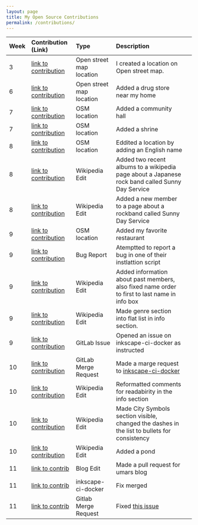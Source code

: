 ```yaml
---
layout: page
title: My Open Source Contributions
permalink: /contributions/
---
```


<!--
The first column, Contribution, must be a hyperlink to the actual contribution,
such as the Wikipedia edit or pull request, etc., with a suitable name.
Type of the contribution should be "Wikipedia edit", "OpenStreet Map feature",
"Project Documentation", "Project Code", "Blog Edit", etc.

The Description should include a brief summary of what you did.

Replace the first row below with your contribution and add new ones below it
following the same syntax.

-->





| Week | Contribution (Link)                                                                                | Type                     | Description                              |    |
|:-----|:---------------------------------------------------------------------------------------------------|:-------------------------|:-----------------------------------------|:---|
| 3    | [link to contribution](https://www.openstreetmap.org/user/Ks5810/history)                          | Open street map location | I created a location on Open street map. |    |
| 6    | [link to contribution](https://www.openstreetmap.org/changeset/81890437#map=19/34.74174/137.39309) | Open street map location | Added a drug store near my home          |    |
| 7    | [link to contribution](https://www.openstreetmap.org/changeset/82315498)                           | OSM location             | Added a community hall                   |    |
| 7    | [link to contribution](https://www.openstreetmap.org/changeset/82316134)                           | OSM location  | Added a shrine |   |
| 8    | [link to contribution](https://www.openstreetmap.org/changeset/82410632#map=17/34.73589/137.40507) | OSM location|Eddited a location by adding an English name |   |
| 8    | [link to contribution](https://en.wikipedia.org/w/index.php?title=Sunny_Day_Service&oldid=946687467)|Wikipedia Edit|Added two recent albums to a wikipedia page about a Japanese rock band called Sunny Day Service|
| 8    | [link to contribution](https://en.wikipedia.org/w/index.php?title=Sunny_Day_Service&oldid=946689317)|Wikipedia Edit|Added a new member to a page about a rockband called Sunny Day Service| |
| 9    | [link to contribution](https://www.openstreetmap.org/changeset/82622696)|OSM location| Added my favorite restaurant | |
| 9    | [link to contribution](https://lists.inkscape.org/hyperkitty/list/inkscape-devel@lists.inkscape.org/thread/ITRKF6V5WT4FDZF6PIBUOSNHD5H4YBBZ/)| Bug Report| Atemptted to report a bug in one of their instlattion script ||
| 9    | [link to contribution](https://en.wikipedia.org/w/index.php?title=Sunny_Day_Service&oldid=948035018)| Wikipedia Edit | Added information about past members, also fixed name order to first to last name in info box | |
| 9    | [link to contribution](https://en.wikipedia.org/w/index.php?title=Sunny_Day_Service&oldid=948036219)| Wikipedia Edit | Made genre section into flat list in info section.| |
| 9    | [link to contribution](https://gitlab.com/inkscape/inkscape-ci-docker/-/issues/4)| GitLab Issue | Opened an issue on inkscape-ci-docker as instructed | |
| 10   | [link to contribution](https://gitlab.com/inkscape/inkscape-ci-docker/-/merge_requests/9)| GitLab Merge Request | Made a marge request to [inkscape-ci-docker](https://gitlab.com/inkscape/inkscape-ci-docker) | |
| 10   | [link to contribution](https://en.wikipedia.org/w/index.php?title=Toyohashi&oldid=949289625) | Wikipedia Edit | Reformatted comments for readabirity in the info section | | |
| 10   | [link to contribution](https://en.wikipedia.org/w/index.php?title=Toyohashi&oldid=949291070) | Wikipedia Edit | Made City Symbols section visible, changed the dashes in the list to bullets for consistency | |
| 10   | [link to contribution](https://www.openstreetmap.org/changeset/83108038)                     | Wikipedia Edit | Added a pond |  |
| 11   | [link to contrib](https://github.com/hunter-college-ossd-spr-2020/umarkhan207322405-weekly/pull/5) | Blog Edit | Made a pull request for umars blog |
| 11   | [link to contrib](https://gitlab.com/inkscape/inkscape-ci-docker/-/merge_requests/9) | inkscape-ci-docker | Fix merged |
| 11   | [link to contrib](https://gitlab.com/inkscape/inkscape-web/-/merge_requests/70) | Gitlab Merge Request | Fixed [this issue](https://gitlab.com/inkscape/inkscape-web/-/issues/472) |